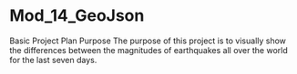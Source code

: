 # Mod_14_GeoJson

Basic Project Plan
Purpose
The purpose of this project is to visually show the differences between the magnitudes of earthquakes all over the world for the last seven days.
